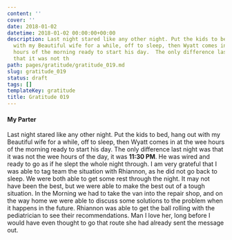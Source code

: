 ```yaml
---
content: ''
cover: ''
date: 2018-01-02
datetime: 2018-01-02 00:00:00+00:00
description: Last night stared like any other night. Put the kids to bed, hang out
  with my Beautiful wife for a while, off to sleep, then Wyatt comes in at the wee
  hours of the morning ready to start his day.  The only difference last night was
  that it was not th
path: pages/gratitude/gratitude_019.md
slug: gratitude_019
status: draft
tags: []
templateKey: gratitude
title: Gratitude 019
---
```


#### My Parter

Last night stared like any other night. Put the kids to bed, hang out with my Beautiful wife for a while, off to sleep, then Wyatt comes in at the wee hours of the morning ready to start his day.  The only difference last night was that it was not the wee hours of the day, it was **11:30 PM**.  He was wired and ready to go as if he slept the whole night through.  I am very grateful that I was able to tag team the situation with Rhiannon, as he did not go back to sleep.  We were both able to get some rest through the night.  It may not have been the best, but we were able to make the best out of a tough situation.  In the Morning we had to take the van into the repair shop, and on the way home we were able to discuss some solutions to the problem when it happens in the future.  Rhiannon was able to get the ball rolling with the pediatrician to see their recommendations.  Man I love her, long before I would have even thought to go that route she had already sent the message out.